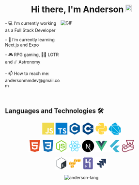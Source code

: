<div align="center" height="600px">
   <h1>Hi there, I'm Anderson <img src="https://media.giphy.com/media/hvRJCLFzcasrR4ia7z/giphy.gif" width="20" height="25"></h1>
</div>

<div>
   <img align="right" height="200px" width="320px" alt="GIF" src="https://media.giphy.com/media/TcdpZwYDPlWXC/giphy.gif" frameBorder="0" />
   
   <p> - 💻 I'm currently working as a Full Stack Developer </p>
   <p> - 🌱 I’m currently learning Next.js and Expo </p>
   <p> - 🎮 RPG gaming, 🧙‍♂️ LOTR and ☄️ Astronomy </p>
   <p> - 📫 How to reach me: andersonmmdev@gmail.com </p>
</div>

<br/>

<h2>Languages and Technologies 🛠 </h2>

<div align="center">
  <div>
     <img align="center" alt="javascript" height="40" width="40" src="https://raw.githubusercontent.com/devicons/devicon/master/icons/javascript/javascript-plain.svg">
     <img align="center" alt="typescript" height="40" width="40" src="https://raw.githubusercontent.com/devicons/devicon/master/icons/typescript/typescript-plain.svg">
     <img align="center" alt="c" height="40" width="40" src="https://raw.githubusercontent.com/devicons/devicon/master/icons/c/c-plain.svg">
     <img align="center" alt="cplusplus" height="40" width="40" src="https://raw.githubusercontent.com/devicons/devicon/master/icons/cplusplus/cplusplus-plain.svg">
     <img align="center" alt="python" height="40" width="40" src="https://raw.githubusercontent.com/devicons/devicon/master/icons/python/python-plain.svg">
     <img align="center" alt="dart" height="40" width="40" src="https://raw.githubusercontent.com/devicons/devicon/master/icons/dart/dart-plain.svg">
  </div>
  <br/>
  <div>
     <img align="center" alt="html5" height="40" width="40" src="https://raw.githubusercontent.com/devicons/devicon/master/icons/html5/html5-plain.svg">
     <img align="center" alt="css3" height="40" width="40" src="https://raw.githubusercontent.com/devicons/devicon/master/icons/css3/css3-plain.svg">
     <img align="center" alt="nodejs" height="40" width="40" src="https://raw.githubusercontent.com/devicons/devicon/master/icons/nodejs/nodejs-plain.svg">
     <img align="center" alt="jest" height="40" width="40" src="https://raw.githubusercontent.com/devicons/devicon/master/icons/react/react-original.svg">
     <img align="center" alt="nextjs" height="40" width="40" src="https://raw.githubusercontent.com/devicons/devicon/master/icons/nextjs/nextjs-original.svg">
     <img align="center" alt="nextjs" height="40" width="40" src="https://raw.githubusercontent.com/devicons/devicon/master/icons/vuejs/vuejs-original.svg">
     <img align="center" alt="flutter" height="40" width="40" src="https://raw.githubusercontent.com/devicons/devicon/master/icons/flutter/flutter-plain.svg">
     <img align="center" alt="jest" height="40" width="40" src="https://raw.githubusercontent.com/devicons/devicon/master/icons/jest/jest-plain.svg">
  </div>
  <br/>
  <div>
      <img align="center" alt="heroku" height="40" width="40" src="https://raw.githubusercontent.com/devicons/devicon/master/icons/bash/bash-plain.svg">
     <img align="center" alt="amazonwebservices" height="40" width="40" src="https://raw.githubusercontent.com/devicons/devicon/master/icons/amazonwebservices/amazonwebservices-original.svg">
     <img align="center" alt="heroku" height="40" width="40" src="https://raw.githubusercontent.com/devicons/devicon/master/icons/heroku/heroku-plain.svg">
     <img align="center" alt="heroku" height="40" width="40" src="https://raw.githubusercontent.com/devicons/devicon/master/icons/jira/jira-plain.svg">
  </div>
  <br/>
  <div>
      <img align="center" alt="anderson-lang" src="https://github-readme-stats.vercel.app/api/top-langs/?username=andersonmdev&langs_count=8&theme=synthwave&layout=compact"/>
  </div>
</div>
